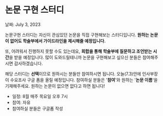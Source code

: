 # 논문 구현 스터디

날짜: July 3, 2023

논문구현 스터디는 자신이 관심있던 논문을 직접 구현해보는 스터디입니다. **원하는 논문이 없어도 학술부에서 가이드라인을 제시해줄 예정입니다.** 

 또, 어려워서 진행하지 못할 수도 있는데요, **회합을 통해 학술부에 질문하고 조언받는 시간**을 받을 예정입니다. 많이 도와드릴테니까 논문을 구현해보고 싶으신 분들은 참여해주시면 감사하겠습니다. 

 해당 스터디는 **선택**이므로 원하시는 분들만 참여하시면 됩니다. 오늘(7.3)안에 인사부장이 수요조사 구글 폼을 올릴 예정입니다. 참여하실 분들은 '**참여**'와 원하는 '**논문 이름**'을 기재해주세요. 원하는 논문이 없으면 없다고 하면 됩니다!

- 일정: 8월 매주 목요일 오후 7시
- 참여: 자유
- 참여하실 분들은 구글폼 작성